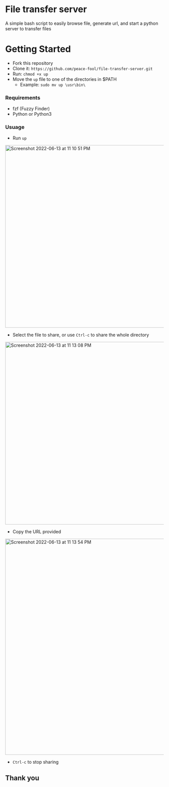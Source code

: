 # File transfer server
A simple bash script to easily browse file, generate url, and start a python server to transfer files

# Getting Started
- Fork this repository
- Clone it: `https://github.com/peace-fool/file-transfer-server.git`
- Run: `chmod +x up`
- Move the `up` file to one of the directories in $PATH
   - Example: `sudo mv up \usr\bin\`
### Requirements
- fzf (Fuzzy Finder)
- Python or Python3
### Usuage 
- Run `up`
<img width="578" alt="Screenshot 2022-06-13 at 11 10 51 PM" src="https://user-images.githubusercontent.com/62926115/173412494-62490b96-6fb3-433a-bdbd-56168a6d12b9.png">

- Select the file to share, or use `Ctrl-c` to share the whole directory
<img width="578" alt="Screenshot 2022-06-13 at 11 13 08 PM" src="https://user-images.githubusercontent.com/62926115/173412849-2344950c-b0db-441c-b0f8-18fb6a87033f.png">

- Copy the URL provided
<img width="684" alt="Screenshot 2022-06-13 at 11 13 54 PM" src="https://user-images.githubusercontent.com/62926115/173412973-617ccdbc-7fe0-4e87-af09-07d2139902a7.png">

- `Ctrl-c` to stop sharing

## Thank you
